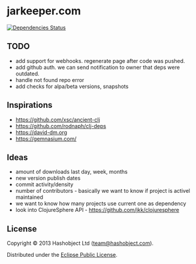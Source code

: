 # jarkeeper.com

[![Dependencies Status](http://jarkeeper.com/hashobject/jarkeeper.com/status.png)](http://jarkeeper.com/hashobject/jarkeeper.com)

## TODO


  * add support for webhooks. regenerate page after code was pushed.
  * add github auth. we can send notification to owner that deps were outdated.
  * handle not found repo error
  * add checks for alpa/beta versions, snapshots


## Inspirations

  * https://github.com/xsc/ancient-clj
  * https://github.com/rodnaph/clj-deps
  * https://david-dm.org
  * https://gemnasium.com/


## Ideas

  * amount of downloads last day, week, months
  * new version publish dates
  * commit activity/density
  * number of contributors - basically we want to know if project is activel maintained
  * we want to know how many projects use current one as dependency
  * look into ClojureSphere API  - https://github.com/jkk/clojuresphere



## License

Copyright © 2013 Hashobject Ltd (team@hashobject.com).

Distributed under the [Eclipse Public License](http://opensource.org/licenses/eclipse-1.0).

